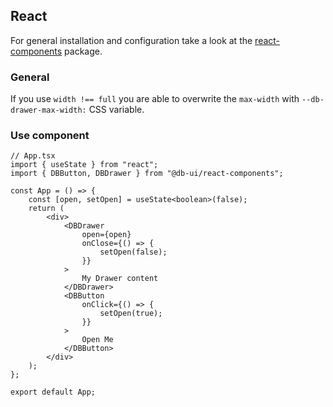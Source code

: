 ## React

For general installation and configuration take a look at the [react-components](https://www.npmjs.com/package/@db-ui/react-components) package.

### General

If you use `width !== full` you are able to overwrite the `max-width` with `--db-drawer-max-width:` CSS variable.

### Use component

```tsx App.tsx
// App.tsx
import { useState } from "react";
import { DBButton, DBDrawer } from "@db-ui/react-components";

const App = () => {
	const [open, setOpen] = useState<boolean>(false);
	return (
		<div>
			<DBDrawer
				open={open}
				onClose={() => {
					setOpen(false);
				}}
			>
				My Drawer content
			</DBDrawer>
			<DBButton
				onClick={() => {
					setOpen(true);
				}}
			>
				Open Me
			</DBButton>
		</div>
	);
};

export default App;
```
